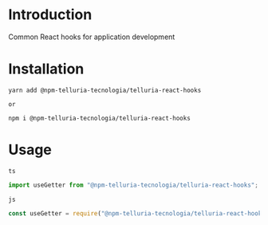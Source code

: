 # Introduction

Common React hooks for application development

# Installation

```shell
yarn add @npm-telluria-tecnologia/telluria-react-hooks

or

npm i @npm-telluria-tecnologia/telluria-react-hooks
```

# Usage

`ts`

```ts
import useGetter from "@npm-telluria-tecnologia/telluria-react-hooks";
```

`js`

```js
const useGetter = require("@npm-telluria-tecnologia/telluria-react-hooks");
```
